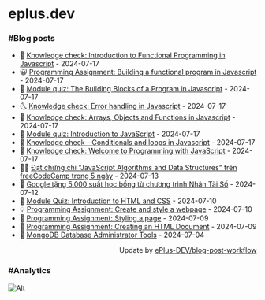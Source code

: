 # eplus.dev

### #Blog posts

<!-- BLOG-POST-LIST:START -->
 - 🧰 [Knowledge check: Introduction to Functional Programming in Javascript](https://eplus.dev/knowledge-check-introduction-to-functional-programming-in-javascript) - 2024-07-17
 - 😺 [Programming Assignment: Building a functional program in Javascript](https://eplus.dev/programming-assignment-building-a-functional-program-in-javascript) - 2024-07-17
 - 🗽 [Module quiz: The Building Blocks of a Program in Javascript](https://eplus.dev/module-quiz-the-building-blocks-of-a-program-in-javascript) - 2024-07-17
 - 🌜 [Knowledge check: Error handling in Javascript](https://eplus.dev/knowledge-check-error-handling-in-javascript) - 2024-07-17
 - 📝 [Knowledge check: Arrays, Objects and Functions in Javascript](https://eplus.dev/knowledge-check-arrays-objects-and-functions-in-javascript) - 2024-07-17
 - 🚀 [Module quiz: Introduction to JavaScript](https://eplus.dev/module-quiz-introduction-to-javascript) - 2024-07-17
 - 💼 [Knowledge check - Conditionals and loops in Javascript](https://eplus.dev/knowledge-check-conditionals-and-loops-in-javascript) - 2024-07-17
 - 🦣 [Knowledge check: Welcome to Programming with JavaScript](https://eplus.dev/knowledge-check-welcome-to-programming-with-javascript) - 2024-07-17
 - 👨‍🏫 [Đạt chứng chỉ &quot;JavaScript Algorithms and Data Structures&quot; trên freeCodeCamp trong 5 ngày](https://eplus.dev/dat-chung-chi-javascript-algorithms-and-data-structures-tren-freecodecamp-trong-5-ngay) - 2024-07-13
 - 🔭 [Google tặng 5.000 suất học bổng từ chương trình Nhân Tài Số](https://eplus.dev/google-tang-5000-suat-hoc-bong-tu-chuong-trinh-nhan-tai-so) - 2024-07-12
 - 🤡 [Module Quiz: Introduction to HTML and CSS](https://eplus.dev/module-quiz-introduction-to-html-and-css) - 2024-07-10
 - 💡 [Programming Assignment: Create and style a webpage](https://eplus.dev/programming-assignment-create-and-style-a-webpage) - 2024-07-10
 - 🦣 [Programming Assignment: Styling a page](https://eplus.dev/programming-assignment-styling-a-page) - 2024-07-09
 - 💪 [Programming Assignment: Creating an HTML Document](https://eplus.dev/programming-assignment-creating-an-html-document) - 2024-07-09
 - 🤡 [MongoDB Database Administrator Tools](https://eplus.dev/mongodb-database-administrator-tools) - 2024-07-04<!-- BLOG-POST-LIST:END -->

<div align="right">
  Update by <a target="_blank"
    href="https://github.com/ePlus-DEV/blog-post-workflow">ePlus-DEV/blog-post-workflow</a>
</div>

### #Analytics
![Alt](https://repobeats.axiom.co/api/embed/9990f7cddfbad8d834990b10ccad05f81ac1096f.svg "Repobeats analytics image")
